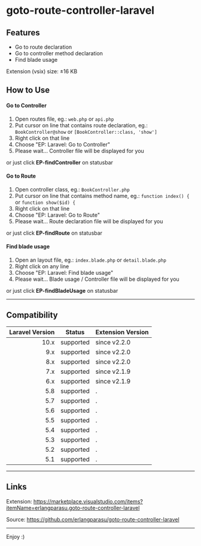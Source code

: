# goto-route-controller-laravel

## Features

- Go to route declaration
- Go to controller method declaration
- Find blade usage

Extension (vsix) size: &plusmn;16 KB

## How to Use

#### Go to Controller
1. Open routes file, eg.: `web.php` or `api.php`
2. Put cursor on line that contains route declaration, eg.: `BookController@show` or `[BookController::class, 'show']`
3. Right click on that line
4. Choose "EP: Laravel: Go to Controller"
5. Please wait... Controller file will be displayed for you

or just click **EP-findController** on statusbar

#### Go to Route
1. Open controller class, eg.: `BookController.php`
2. Put cursor on line that contains method name, eg.: `function index() {` or `function show($id) {`
3. Right click on that line
4. Choose "EP: Laravel: Go to Route"
5. Please wait... Route declaration file will be displayed for you

or just click **EP-findRoute** on statusbar

#### Find blade usage
1. Open an layout file, eg.: `index.blade.php` or `detail.blade.php`
2. Right click on any line
3. Choose "EP: Laravel: Find blade usage"
4. Please wait... Blade usage / Controller file will be displayed for you

or just click **EP-findBladeUsage** on statusbar

-----------------------------------------------------------------------------------------------------------

## Compatibility

|Laravel Version|Status|Extension Version|
|--------------:|:----:|:----------------|
|10.x|supported|since v2.2.0|
|9.x|supported|since v2.2.0|
|8.x|supported|since v2.2.0|
|7.x|supported|since v2.1.9|
|6.x|supported|since v2.1.9|
|5.8|supported|.|
|5.7|supported|.|
|5.6|supported|.|
|5.5|supported|.|
|5.4|supported|.|
|5.3|supported|.|
|5.2|supported|.|
|5.1|supported|.|

-----------------------------------------------------------------------------------------------------------

## Links

Extension:
https://marketplace.visualstudio.com/items?itemName=erlangparasu.goto-route-controller-laravel

Source:
https://github.com/erlangparasu/goto-route-controller-laravel

-----------------------------------------------------------------------------------------------------------

Enjoy :)
